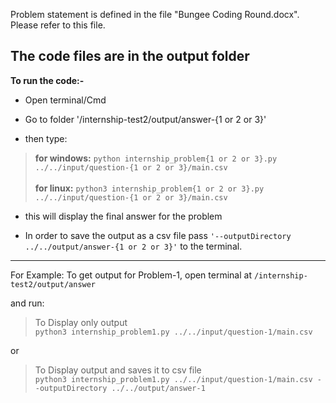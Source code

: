 Problem statement is defined in the file "Bungee Coding Round.docx". Please refer to this file.

## The code files are in the output folder

**To run the code:-**

- Open terminal/Cmd
- Go to folder '/internship-test2/output/answer-{1 or 2 or 3}'

- then type:

> **for windows:** `python internship_problem{1 or 2 or 3}.py ../../input/question-{1 or 2 or 3}/main.csv`
\
\
> **for linux:** `python3 internship_problem{1 or 2 or 3}.py ../../input/question-{1 or 2 or 3}/main.csv`

- this will display the final answer for the problem

- In order to save the output as a csv file pass `'--outputDirectory ../../output/answer-{1 or 2 or 3}'` to the terminal.
---
For Example: To get output for Problem-1, open terminal at `/internship-test2/output/answer `

and run:

> To Display only output\
>`python3 internship_problem1.py ../../input/question-1/main.csv`

or

> To Display output and saves it to csv file\
>`python3 internship_problem1.py ../../input/question-1/main.csv --outputDirectory ../../output/answer-1`

